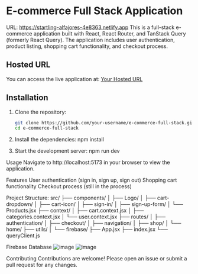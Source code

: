 # E-commerce Full Stack Application
URL: https://startling-alfajores-4e8363.netlify.app
This is a full-stack e-commerce application built with React, React Router, and TanStack Query (formerly React Query). The application includes user authentication, product listing, shopping cart functionality, and checkout process.

## Hosted URL

You can access the live application at: [Your Hosted URL](https://your-hosted-url.com)

## Installation

1. Clone the repository:

   ```sh
   git clone https://github.com/your-username/e-commerce-full-stack.git
   cd e-commerce-full-stack

2. Install the dependencies:
   npm install
3. Start the development server:
   npm run dev

Usage
Navigate to http://localhost:5173 in your browser to view the application.

Features
User authentication (sign in, sign up, sign out)
Shopping cart functionality
Checkout process (still in the process)

Project Structure:
src/
├── components/
│   ├── Logo/
│   ├── cart-dropdown/
│   ├── cart-icon/
│   ├── sign-in/
│   ├── sign-up-form/
│   └── Products.jsx
├── context/
│   ├── cart.context.jsx
│   ├── categories.context.jsx
│   └── user.context.jsx
├── routes/
│   ├── authentication/
│   ├── checkout/
│   ├── navigation/
│   ├── shop/
│   └── home/
├── utils/
│   └── firebase/
├── App.jsx
├── index.jsx
└── queryClient.js

Firebase Database
![image](https://github.com/user-attachments/assets/cab74a27-6e84-4162-b780-ac011731ed34)
![image](https://github.com/user-attachments/assets/1cb722ab-5daa-4e0f-a5ed-ab4ecc8cdf01)

Contributing
Contributions are welcome! Please open an issue or submit a pull request for any changes.

